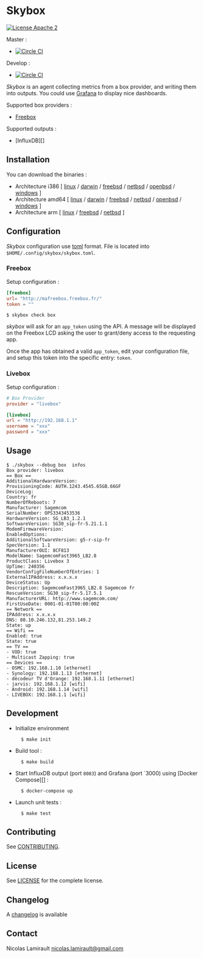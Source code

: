 # Skybox

[![License Apache 2][badge-license]](LICENSE)

Master :
* [![Circle CI](https://circleci.com/gh/nlamirault/skybox/tree/master.svg?style=svg)](https://circleci.com/gh/nlamirault/skybox/tree/master)

Develop :
* [![Circle CI](https://circleci.com/gh/nlamirault/skybox/tree/develop.svg?style=svg)](https://circleci.com/gh/nlamirault/skybox/tree/develop)

*Skybox* is an agent collecting metrics from a box provider, and writing them into outputs.
You could use [Grafana][] to display nice dashboards.

Supported box providers :

* [Freebox][]

Supported outputs :

* [InfluxDB][]

## Installation

You can download the binaries :

* Architecture i386 [ [linux](https://bintray.com/artifact/download/nlamirault/oss/skybox_linux_386) / [darwin](https://bintray.com/artifact/download/nlamirault/oss/skybox_darwin_386) / [freebsd](https://bintray.com/artifact/download/nlamirault/oss/skybox_freebsd_386) / [netbsd](https://bintray.com/artifact/download/nlamirault/oss/skybox_netbsd_386) / [openbsd](https://bintray.com/artifact/download/nlamirault/oss/skybox_openbsd_386) / [windows](https://bintray.com/artifact/download/nlamirault/oss/skybox_windows_386.exe) ]
* Architecture amd64 [ [linux](https://bintray.com/artifact/download/nlamirault/oss/skybox_linux_amd64) / [darwin](https://bintray.com/artifact/download/nlamirault/oss/skybox_darwin_amd64) / [freebsd](https://bintray.com/artifact/download/nlamirault/oss/skybox_freebsd_amd64) / [netbsd](https://bintray.com/artifact/download/nlamirault/oss/skybox_netbsd_amd64) / [openbsd](https://bintray.com/artifact/download/nlamirault/oss/skybox_openbsd_amd64) / [windows](https://bintray.com/artifact/download/nlamirault/oss/skybox_windows_amd64.exe) ]
* Architecture arm [ [linux](https://bintray.com/artifact/download/nlamirault/oss/skybox_linux_arm) / [freebsd](https://bintray.com/artifact/download/nlamirault/oss/skybox_freebsd_arm) / [netbsd](https://bintray.com/artifact/download/nlamirault/oss/skybox_netbsd_arm) ]



## Configuration

*Skybox* configuration use [toml][] format. File is located into `$HOME/.config/skybox/skybox.toml`.

### Freebox

Setup configuration :

```toml
[freebox]
url= "http://mafreebox.freebox.fr/"
token = ""
```
    $ skybox check box

*skybox* will ask for an `app_token` using the API. A message will be displayed on
the Freebox LCD asking the user to grant/deny access to the requesting app.

Once the app has obtained a valid `app_token`, edit your configuration file, and setup this token into the
specific entry: `token`.

### Livebox

Setup configuration :

```toml
# Box Provider
provider = "livebox"

[livebox]
url = "http://192.168.1.1"
username = "xxx"
password = "xxx"
```


## Usage

```
$ ./skybox --debug box  infos
Box provider: livebox
== Box ==
AdditionalHardwareVersion:
ProvisioningCode: AUTH.1243.4545.65GB.66GF
DeviceLog:
Country: fr
NumberOfReboots: 7
Manufacturer: Sagemcom
SerialNumber: OPS3343453536
HardwareVersion: SG_LB3_1.2.1
SoftwareVersion: SG30_sip-fr-5.21.1.1
ModemFirmwareVersion:
EnabledOptions:
AdditionalSoftwareVersion: g5-r-sip-fr
SpecVersion: 1.1
ManufacturerOUI: 8CF813
ModelName: SagemcomFast3965_LB2.8
ProductClass: Livebox 3
UpTime: 240356
VendorConfigFileNumberOfEntries: 1
ExternalIPAddress: x.x.x.x
DeviceStatus: Up
Description: SagemcomFast3965_LB2.8 Sagemcom fr
RescueVersion: SG30_sip-fr-5.17.5.1
ManufacturerURL: http://www.sagemcom.com/
FirstUseDate: 0001-01-01T00:00:00Z
== Network ==
IPAddress: x.x.x.x
DNS: 80.10.246.132,81.253.149.2
State: up
== Wifi ==
Enabled: true
State: true
== TV ==
- VOD: true
- Multicast Zapping: true
== Devices ==
- OSMC: 192.168.1.10 [ethernet]
- Synology: 192.168.1.13 [ethernet]
- décodeur TV d'Orange: 192.168.1.11 [ethernet]
- jarvis: 192.168.1.12 [wifi]
- Android: 192.168.1.14 [wifi]
- LIVEBOX: 192.168.1.1 [wifi]
```


## Development

* Initialize environment

        $ make init

* Build tool :

        $ make build

* Start InfluxDB output (port `8083`) and Grafana (port `3000)
using [Docker Compose][] :

        $ docker-compose up

* Launch unit tests :

        $ make test

## Contributing

See [CONTRIBUTING](CONTRIBUTING.md).


## License

See [LICENSE](LICENSE) for the complete license.


## Changelog

A [changelog](ChangeLog.md) is available


## Contact

Nicolas Lamirault <nicolas.lamirault@gmail.com>


[badge-license]: https://img.shields.io/badge/license-Apache2-green.svg?style=flat

[Freebox]: http://www.free.fr/adsl/freebox-revolution.html

[Grafana]: http://grafana.org/

[toml]: https://github.com/toml-lang/toml
